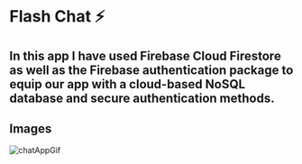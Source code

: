 # Flash Chat ⚡️

## In this app I have used Firebase Cloud Firestore as well as the Firebase authentication package to equip our app with a cloud-based NoSQL database and secure authentication methods. 


## Images
![chatAppGif](https://user-images.githubusercontent.com/57283918/129678902-f4f89167-31db-400c-98f8-9500519b6079.gif)
